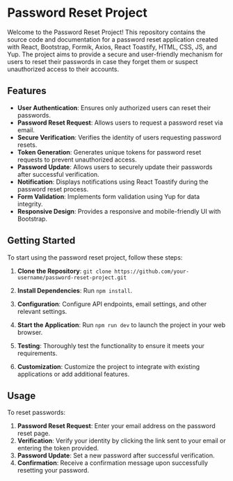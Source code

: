 # Password Reset Project

Welcome to the Password Reset Project! This repository contains the source code and documentation for a password reset application created with React, Bootstrap, Formik, Axios, React Toastify, HTML, CSS, JS, and Yup. The project aims to provide a secure and user-friendly mechanism for users to reset their passwords in case they forget them or suspect unauthorized access to their accounts.

## Features

- **User Authentication**: Ensures only authorized users can reset their passwords.
- **Password Reset Request**: Allows users to request a password reset via email.
- **Secure Verification**: Verifies the identity of users requesting password resets.
- **Token Generation**: Generates unique tokens for password reset requests to prevent unauthorized access.
- **Password Update**: Allows users to securely update their passwords after successful verification.
- **Notification**: Displays notifications using React Toastify during the password reset process.
- **Form Validation**: Implements form validation using Yup for data integrity.
- **Responsive Design**: Provides a responsive and mobile-friendly UI with Bootstrap.

## Getting Started

To start using the password reset project, follow these steps:

1. **Clone the Repository**: `git clone https://github.com/your-username/password-reset-project.git`

2. **Install Dependencies**: Run `npm install`.

3. **Configuration**: Configure API endpoints, email settings, and other relevant settings.

4. **Start the Application**: Run `npm run dev` to launch the project in your web browser.

5. **Testing**: Thoroughly test the functionality to ensure it meets your requirements.

6. **Customization**: Customize the project to integrate with existing applications or add additional features.

## Usage

To reset passwords:

1. **Password Reset Request**: Enter your email address on the password reset page.
2. **Verification**: Verify your identity by clicking the link sent to your email or entering the token provided.
3. **Password Update**: Set a new password after successful verification.
4. **Confirmation**: Receive a confirmation message upon successfully resetting your password.
